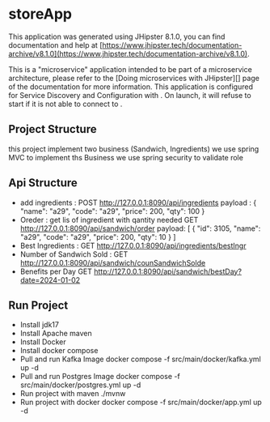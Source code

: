 # storeApp

This application was generated using JHipster 8.1.0, you can find documentation and help at [https://www.jhipster.tech/documentation-archive/v8.1.0](https://www.jhipster.tech/documentation-archive/v8.1.0).

This is a "microservice" application intended to be part of a microservice architecture, please refer to the [Doing microservices with JHipster][] page of the documentation for more information.
This application is configured for Service Discovery and Configuration with . On launch, it will refuse to start if it is not able to connect to .

## Project Structure
this project implement two business (Sandwich, Ingredients)
we use spring MVC to implement ths Business
we use spring security to validate role

## Api Structure
* add ingredients :
POST http://127.0.0.1:8090/api/ingredients
payload :
{
"name": "a29",
"code": "a29",
"price": 200,
"qty": 100
}
* Oreder :
 get lis of ingredient with qantity needed
GET http://127.0.0.1:8090/api/sandwich/order
payload: 
[
{
        "id": 3105,
        "name": "a29",
        "code": "a29",
        "price": 200,
        "qty": 10
    }
]
* Best Ingredients :
GET http://127.0.0.1:8090/api/ingredients/bestIngr
* Number of Sandwich Sold :
GET http://127.0.0.1:8090/api/sandwich/counSandwichSolde
* Benefits per Day 
GET http://127.0.0.1:8090/api/sandwich/bestDay?date=2024-01-02


## Run Project

- Install jdk17
- Install Apache maven
- Install Docker
- Install docker compose
- Pull and run Kafka Image 
  docker compose -f src/main/docker/kafka.yml up -d
- Pull and run Postgres Image
  docker compose -f src/main/docker/postgres.yml up -d
- Run project with maven
./mvnw
- Run project with docker
  docker compose -f src/main/docker/app.yml up -d

